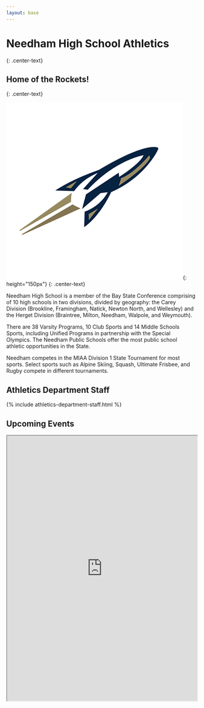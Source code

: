 ```yaml
---
layout: base
---
```


# Needham High School Athletics
{: .center-text}

## Home of the Rockets!
{: .center-text}

![Rockets Logo](/assets/media/rockets.png){: height="150px"}
{: .center-text}

Needham High School is a member of the Bay State Conference comprising of 10 high schools in two divisions, divided by geography: the Carey Division (Brookline, Framingham, Natick, Newton North, and Wellesley) and the Herget Division (Braintree, Milton, Needham, Walpole, and Weymouth).

There are 38 Varsity Programs, 10 Club Sports and 14 Middle Schools Sports, including Unified Programs in partnership with the Special Olympics.
The Needham Public Schools offer the most public school athletic opportunities in the State.

Needham competes in the MIAA Division 1 State Tournament for most sports.
Select sports such as Alpine Skiing, Squash, Ultimate Frisbee, and Rugby compete in different tournaments.

## Athletics Department Staff

{% include athletics-department-staff.html %}

## Upcoming Events

<iframe src="https://docs.google.com/spreadsheets/u/0/d/e/2PACX-1vTIREKlqY3rp9Lg27yrJVye_N1j8H0TrLpaUwUMFahi3qDJVrv3UKp0NljrYcKun85ONF_-hPSFdpgw/pubhtml?gid=37633151&single=true&pli=1" style="width: 100%; height: 700px;"></iframe>
